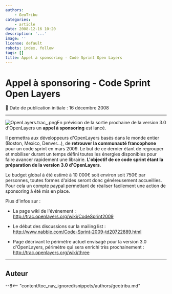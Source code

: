 ```yaml
---
authors:
    - GeoTribu
categories:
    - article
date: 2008-12-16 10:20
description: '...'
image: ''
license: default
robots: index, follow
tags: []
title: Appel à sponsoring - Code Sprint Open Layers
---
```


# Appel à sponsoring - Code Sprint Open Layers

:calendar: Date de publication initiale : 16 décembre 2008

----

![OpenLayers.trac_.png](/sites/default/files/Tuto/img/Blog/OpenLayers/OpenLayers.trac_.png)En prévision de la sortie prochaine de la version 3.0 d'OpenLayers un **appel à sponsoring** est lancé.

Il permettra aux développeurs d'OpenLayers basés dans le monde entier (Boston, Mexico, Denver...), de **retrouver la communauté francophone** pour un code sprint en mars 2009. Le but de ce dernier étant de regrouper et mobiliser durant un temps défini toutes les énergies disponibles pour faire avancer rapidement une librairie. **L'objectif de ce code sprint étant la préparation de la version 3.0 d'OpenLayers**.

Le budget global à été estimé à 10 000€ soit environ soit 750€ par personnes, toutes formes d'aides seront donc généreusement accueillies. Pour cela un compte paypal permettant de réaliser facilement une action de sponsoring à été mis en place.

Plus d'infos sur :

* La page wiki de l'événement : <http://trac.openlayers.org/wiki/CodeSprint2009>  

* Le début des discussions sur la mailing list : <http://www.nabble.com/Code-Sprint-2009-td20722889.html>  

* Page décrivant le périmètre actuel envisagé pour la version 3.0 d'OpenLayers, périmètre qui sera enrichi très prochainement : <http://trac.openlayers.org/wiki/three>

----

## Auteur

--8<-- "content/toc_nav_ignored/snippets/authors/geotribu.md"
